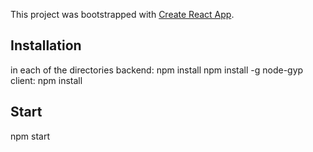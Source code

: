 This project was bootstrapped with [Create React App](https://github.com/facebook/create-react-app).

## Installation
in each of the directories
backend: 
npm install
npm install -g node-gyp
<br />
client:
npm install

## Start
npm start

<!-- **Note: this is a one-way operation. Once you `eject`, you can’t go back!** -->


